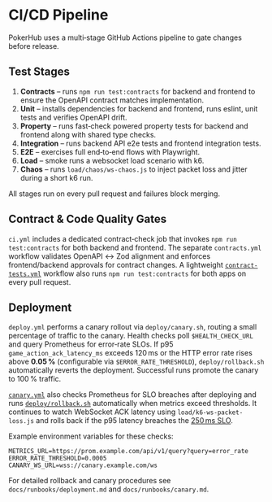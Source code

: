 # CI/CD Pipeline

PokerHub uses a multi‑stage GitHub Actions pipeline to gate changes before release.

## Test Stages

1. **Contracts** – runs `npm run test:contracts` for backend and frontend to ensure the OpenAPI contract matches implementation.
2. **Unit** – installs dependencies for backend and frontend, runs eslint, unit tests and verifies OpenAPI drift.
3. **Property** – runs fast‑check powered property tests for backend and frontend along with shared type checks.
4. **Integration** – runs backend API e2e tests and frontend integration tests.
5. **E2E** – exercises full end‑to‑end flows with Playwright.
6. **Load** – smoke runs a websocket load scenario with k6.
7. **Chaos** – runs `load/chaos/ws-chaos.js` to inject packet loss and jitter during a short k6 run.

All stages run on every pull request and failures block merging.

## Contract & Code Quality Gates

`ci.yml` includes a dedicated contract‑check job that invokes `npm run test:contracts` for both backend and frontend. The separate
`contracts.yml` workflow validates OpenAPI ↔ Zod alignment and enforces
frontend/backend approvals for contract changes. A lightweight
[`contract-tests.yml`](../.github/workflows/contract-tests.yml) workflow also
runs `npm run test:contracts` for both apps on every pull request.

## Deployment

`deploy.yml` performs a canary rollout via `deploy/canary.sh`, routing a small
percentage of traffic to the canary. Health checks poll `$HEALTH_CHECK_URL` and query
Prometheus for error‑rate SLOs. If p95 `game_action_ack_latency_ms` exceeds 120 ms or the
HTTP error rate rises above **0.05 %** (configurable via `$ERROR_RATE_THRESHOLD`),
`deploy/rollback.sh` automatically reverts the deployment. Successful runs promote the
canary to 100 % traffic.

[`canary.yml`](../.github/workflows/canary.yml) also checks Prometheus for SLO breaches
after deploying and runs [`deploy/rollback.sh`](../deploy/rollback.sh)
automatically when metrics exceed thresholds. It continues to watch WebSocket ACK latency
using `load/k6-ws-packet-loss.js` and rolls back if the p95 latency breaches the
[250 ms SLO](SLOs.md#slo-targets).

Example environment variables for these checks:

```
METRICS_URL=https://prom.example.com/api/v1/query?query=error_rate
ERROR_RATE_THRESHOLD=0.0005
CANARY_WS_URL=wss://canary.example.com/ws
```

For detailed rollback and canary procedures see `docs/runbooks/deployment.md` and
`docs/runbooks/canary.md`.
